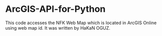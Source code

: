 # ArcGIS-API-for-Python
This code accesses the NFK Web Map which is located in ArcGIS Online using web map id. It was written by HaKaN OGUZ.